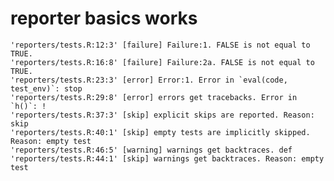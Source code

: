# reporter basics works

    'reporters/tests.R:12:3' [failure] Failure:1. FALSE is not equal to TRUE.
    'reporters/tests.R:16:8' [failure] Failure:2a. FALSE is not equal to TRUE.
    'reporters/tests.R:23:3' [error] Error:1. Error in `eval(code, test_env)`: stop
    'reporters/tests.R:29:8' [error] errors get tracebacks. Error in `h()`: !
    'reporters/tests.R:37:3' [skip] explicit skips are reported. Reason: skip
    'reporters/tests.R:40:1' [skip] empty tests are implicitly skipped. Reason: empty test
    'reporters/tests.R:46:5' [warning] warnings get backtraces. def
    'reporters/tests.R:44:1' [skip] warnings get backtraces. Reason: empty test

